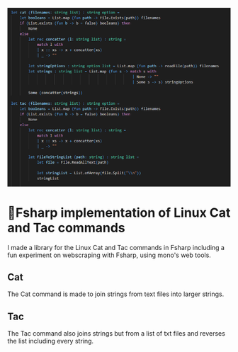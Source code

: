 ![Project](project.png)
# 🔁Fsharp implementation of Linux Cat and Tac commands
I made a library for the Linux Cat and Tac commands in Fsharp including a fun experiment on webscraping with Fsharp, using mono's web tools.

## Cat
The Cat command is made to join strings from text files into larger strings.

## Tac
The Tac command also joins strings but from a list of txt files and reverses the list including every string.
